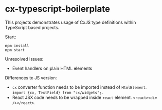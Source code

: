 # cx-typescript-boilerplate

This projects demonstrates usage of CxJS type definitions within TypeScript based projects.

Start:

```
npm install
npm start
```

Unresolved Issues:
- Event handlers on plain HTML elements

Differences to JS version:
- `cx` converter function needs to be imported instead of `HtmlElement`. `import {cx, TextField} from "cx/widgets";`.
- React JSX code needs to be wrapped inside `react` element. `<react><div /></react>`.